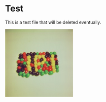 # Test

This is a test file that will be deleted eventually.

![test image](/doc/img/jelly-beans.jpg)

